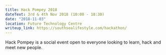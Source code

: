 ```yaml
---
title: Hack Pompey 2018
dateText: 3rd & 4th Nov 2018 (10:00 - 18:30)
date: "2018-11-03"
location: Future Technology Centre
writeup_link: https://southsealifestyle.com/hackathon/
---
```


Hack Pompey is a social event open to everyone looking to learn, hack and meet new people.

